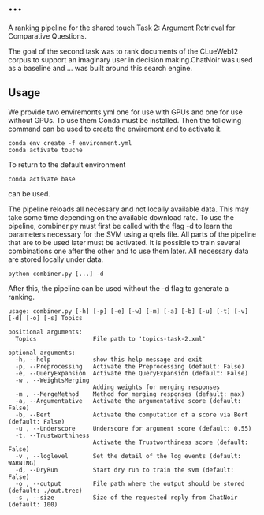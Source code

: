 # ...
A ranking pipeline for the shared touch Task 2: Argument Retrieval for Comparative Questions. 

The goal of the second task was to rank documents of the CLueWeb12 corpus to support an imaginary user in decision making.ChatNoir was used as a baseline and ... was built around this search engine.


## Usage
We provide two enviremonts.yml one for use with GPUs and one for use without GPUs. To use them Conda must be installed. Then the following command can be used to create the enviremont and to activate it.
```
conda env create -f environment.yml
conda activate touche
```
To return to the default environment
```
conda activate base
```
can be used.

The pipeline reloads all necessary and not locally available data. This may take some time depending on the available download rate.
To use the pipeline, combiner.py must first be called with the flag -d to learn the parameters necessary for the SVM using a qrels file.
All parts of the pipeline that are to be used later must be activated. It is possible to train several combinations one after the other and to use them later. All necessary data are stored locally under data.
```
python combiner.py [...] -d
```
After this, the pipeline can be used without the -d flag to generate a ranking. 

```
usage: combiner.py [-h] [-p] [-e] [-w] [-m] [-a] [-b] [-u] [-t] [-v] [-d] [-o] [-s] Topics

positional arguments:
  Topics                File path to 'topics-task-2.xml'

optional arguments:
  -h, --help            show this help message and exit
  -p, --Preprocessing   Activate the Preprocessing (default: False)
  -e, --QueryExpansion  Activate the QueryExpansion (default: False)
  -w , --WeightsMerging 
                        Adding weights for merging responses
  -m , --MergeMethod    Method for merging responses (default: max)
  -a, --Argumentative   Activate the argumentative score (default: False)
  -b, --Bert            Activate the computation of a score via Bert (default: False)
  -u , --Underscore     Underscore for argument score (default: 0.55)
  -t, --Trustworthiness
                        Activate the Trustworthiness score (default: False)
  -v , --loglevel       Set the detail of the log events (default: WARNING)
  -d, --DryRun          Start dry run to train the svm (default: False)
  -o , --output         File path where the output should be stored (default: ./out.trec)
  -s , --size           Size of the requested reply from ChatNoir (default: 100)
```
